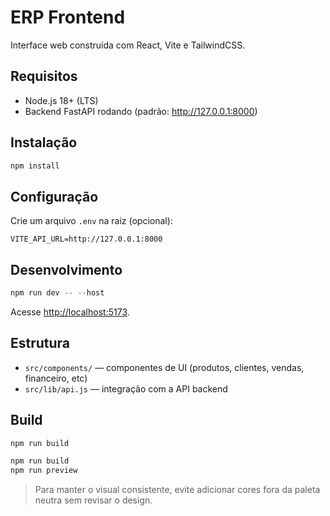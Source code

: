 
# ERP Frontend

Interface web construída com React, Vite e TailwindCSS.

## Requisitos

- Node.js 18+ (LTS)
- Backend FastAPI rodando (padrão: http://127.0.0.1:8000)

## Instalação

```powershell
npm install
```

## Configuração

Crie um arquivo `.env` na raiz (opcional):
```
VITE_API_URL=http://127.0.0.1:8000
```

## Desenvolvimento

```powershell
npm run dev -- --host
```

Acesse [http://localhost:5173](http://localhost:5173).

## Estrutura

- `src/components/` — componentes de UI (produtos, clientes, vendas, financeiro, etc)
- `src/lib/api.js` — integração com a API backend

## Build

```powershell
npm run build
```

```bash
npm run build
npm run preview
```

> Para manter o visual consistente, evite adicionar cores fora da paleta neutra sem revisar o design.
